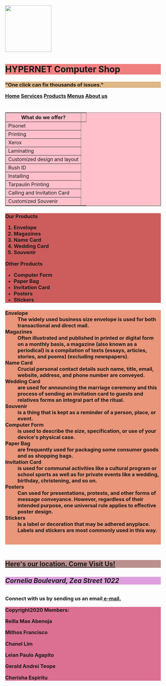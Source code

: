 <!DOCTYPE html>
<html>
<head>
<title>Project in HTML5 for the First Quarter</title>
</head>
<body>
<h4><a id="C1"></a>
<img src="https://i.pinimg.com/564x/76/4a/94/764a944202262861b681ac8687e74582.jpg" 
     width="150" 
     height="150" />
<div id="header" style="background-color: lightcoral">
<h1>HYPERNET Computer Shop</h1>
</div>
<h3><div id="navigation" style="background-color: burlywood">
<p>"One click can fix thousands of issues."</p>
</div>
<nav>
<a href= '#C1'>Home</a>
<a href= '#C2'>Services</a>
<a href= '#C3'>Products</a>
<a href= '#C4'>Menus</a>
<a href= '#C5'>About us</a>
</nav>
</div>
&nbsp
<h4><a id="C2"></a><h3>
</div>
<div id="navigation" style="background-color: pink">
<table border="1">
<tr>
<th>What do we offer?<th>
<tr>
<td>Pisonet</td>
</tr>
<tr>
<td>Printing</td>
</tr>
<tr>
<td>Xerox</td>
</tr>
<tr>
<td>Laminating</td>
</tr>
<tr>
<td>Customized design and layout</td>
</tr>
<tr>
<td>Rush ID</td>
</tr>
<tr>
<td>Installing</td>
</tr>
<tr>
<td>Tarpaulin Printing</td>
</tr>
<tr>
<td>Calling and Invitation Card</td>
</tr>
<tr>
<td>Customized Souvenir</td>
</tr>
</table>
</div>
<h4><a id="C3"></a><h3>
<div id="navigation" style="background-color: indianred">
<p>Our Products</p>
<ol>
<li>Envelope</li>
<li>Magazines</li>
<li>Name Card</li>
<li>Wedding Card</li>
<li>Souvenir</li>
</ol>
<p>Other Products</p>
<ul>
<li>Computer Form</li>
<li>Paper Bag</li>
<li>Invitation Card</li>
<li>Posters</li>
<li>Stickers</li>
</ul>
</div>
</body>
</html>
<h4><a id="C4"></a><h3>
<div id="content" style="background-color: darksalmon">
<dl>
<dt>Envelope</dt>
<dd>The widely used business size envelope is used for both transactional and direct mail.</dd>
<dt>Magazines</dt>
<dd>Often illustrated and published in printed or digital form on a monthly basis, a magazine (also known as a periodical) is a compilation of texts (essays, articles, stories, and poems) (excluding newspapers).</dd>
<dt>Name Card</dt>
<dd>Crucial personal contact details such name, title, email, website, address, and phone number are conveyed.</dd>
<dt>Wedding Card</dt>
<dd>are used for announcing the marriage ceremony and this process of sending an invitation card to guests and relatives forms an integral part of the ritual.</dd>
<dt>Souvenir</dt>
<dd>is a thing that is kept as a reminder of a person, place, or event.</dd>
<dt>Computer Form</dt>
<dd>is used to describe the size, specification, or use of your device's physical case.</dd>
<dt>Paper Bag</dt>
<dd>are frequently used for packaging some consumer goods and as shopping bags.</dd>
<dt>Invitation Card</dt>
<dd>is used for communal activities like a cultural program or school sports as well as for private events like a wedding, birthday, christening, and so on.</dd>
<dt>Posters</dt>
<dd>Can used for presentations, protests, and other forms of message conveyance. However, regardless of their intended purpose, one universal rule applies to effective poster design.</dd>
<dt>Stickers</dt>
<dd>Is a label or decoration that may be adhered anyplace. Labels and stickers are most commonly used in this way.</dd>
</dl>
&nbsp
<body>
<html>
</div>
&nbsp
<h4><a id="C5"></a><h3>
<h2><div id="navigation" style="background-color: rosybrown">
<a href="https://www.google.com/maps/place/Hypernet+Computer+Shop/@14.7942735,120.8799008,15z/data=!4m5!3m4!1s0x0:0x53a0fe254059d952!8m2!3d14.7942735!4d120.8799008?hl=en-US" target="_blank">
Here's our location. Come Visit Us!</a>
</div>
<div id="header" style="background-color: plum">
<h5>Cornelia Boulevard, Zea Street 1022</h2>
</div>
<h3><p>Connect with us by sending us an email<a href=mailto:"hypernetcomputershop@gmail.com"> e-mail.</a> </p>
<div id="footer" style="background-color: palevioletred">
<footer>Copyright2020 Members:</footer>
<article>
<p>
<p>Reilla Mae Abenoja</p>
<p>Mithos Francisco</p>
<p>Chanel Lim</p>
<p>Leian Paulo Agapito</p>
<p>Gerald Andrei Teope</p>
<p>Cherisha Espiritu</p>
</p>
</body>
</html>
</div>

